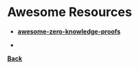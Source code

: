 # Awesome Resources

- [**awesome-zero-knowledge-proofs**](https://github.com/matter-labs/awesome-zero-knowledge-proofs)

  

- 





  [**Back**](https://github.com/Whisker17/zkpThings/blob/master/README.md)
